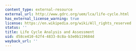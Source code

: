 ```yaml
---
content_type: external-resource
external_url: http://www.gdrc.org/uem/lca/life-cycle.html
has_external_license_warning: true
license: https://en.wikipedia.org/wiki/All_rights_reserved
status: ''
title: Life Cycle Analysis and Assessment
uid: d58ce410-62f4-4833-8c8a-b3e0b119684d
wayback_url: ''
---
```

